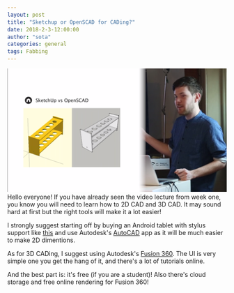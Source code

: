 ```yaml
---
layout: post
title: "Sketchup or OpenSCAD for CADing?"
date: 2018-2-3-12:00:00
author: "sota"
categories: general
tags: Fabbing
---
```


![this](/images/2018-2-3-sotaspost.png)
Hello everyone! If you have already seen the video lecture from week one, you know you will need to learn how to 2D CAD and 3D CAD. It may sound hard at first but the right tools will make it a lot easier!

I strongly suggest starting off by buying an Android tablet with stylus support like [this](http://amzn.asia/ezhrla1) and use Autodesk's [AutoCAD](https://play.google.com/store/apps/details?id=com.autodesk.autocadws) app as it will be much easier to make 2D dimentions.

As for 3D CADing, I suggest using Autodesk's [Fusion 360](https://www.autodesk.com/products/fusion-360/overview). The UI is very simple one you get the hang of it, and there's a lot of tutorials online.

And the best part is: it's free (if you are a student)! Also there's cloud storage and free online rendering for Fusion 360!
